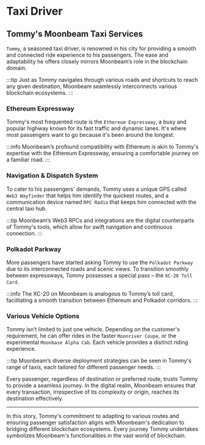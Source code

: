 # Taxi Driver


## **Tommy's Moonbeam Taxi Services**

`Tommy`, a seasoned taxi driver, is renowned in his city for providing a smooth and connected ride experience to his passengers. The ease and adaptability he offers closely mirrors Moonbeam’s role in the blockchain domain.

:::tip
Just as Tommy navigates through various roads and shortcuts to reach any given destination, Moonbeam seamlessly interconnects various blockchain ecosystems.
:::

### **Ethereum Expressway**

Tommy's most frequented route is the `Ethereum Expressway`, a busy and popular highway known for its fast traffic and dynamic lanes. It's where most passengers want to go because it's been around the longest.

:::info
Moonbeam’s profound compatibility with Ethereum is akin to Tommy's expertise with the Ethereum Expressway, ensuring a comfortable journey on a familiar road.
:::

### **Navigation & Dispatch System**

To cater to his passengers' demands, Tommy uses a unique GPS called `Web3 Wayfinder` that helps him identify the quickest routes, and a communication device named `RPC Radio` that keeps him connected with the central taxi hub.

:::tip
Moonbeam’s Web3 RPCs and integrations are the digital counterparts of Tommy's tools, which allow for swift navigation and continuous connection.
:::

### **Polkadot Parkway**

More passengers have started asking Tommy to use the `Polkadot Parkway` due to its interconnected roads and scenic views. To transition smoothly between expressways, Tommy possesses a special pass – the `XC-20 Toll Card`.

:::info
The XC-20 on Moonbeam is analogous to Tommy’s toll card, facilitating a smooth transition between Ethereum and Polkadot corridors.
:::

### **Various Vehicle Options**

Tommy isn’t limited to just one vehicle. Depending on the customer's requirement, he can offer rides in the faster `Moonriver Coupe`, or the experimental `Moonbase Alpha Cab`. Each vehicle provides a distinct riding experience.

:::tip
Moonbeam’s diverse deployment strategies can be seen in Tommy's range of taxis, each tailored for different passenger needs.
:::

Every passenger, regardless of destination or preferred route, trusts Tommy to provide a seamless journey. In the digital realm, Moonbeam ensures that every transaction, irrespective of its complexity or origin, reaches its destination effectively.

---

In this story, Tommy's commitment to adapting to various routes and ensuring passenger satisfaction aligns with Moonbeam's dedication to bridging different blockchain ecosystems. Every journey Tommy undertakes symbolizes Moonbeam's functionalities in the vast world of blockchain.